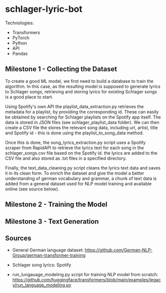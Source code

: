 # schlager-lyric-bot

Technologies:

- Transformers
- PyTorch
- Python
- API
- Pandas

## Milestone 1 - Collecting the Dataset

To create a good ML model, we first need to build a database to train the algorithm. In this case, as the resulting model is supposed to generate lyrics to Schlager songs, retrieving and storing lyrics for existing Schlager songs is a good place to start.

Using Spotify's own API the playlist_data_extraction.py retrieves the metadata for a playlist, by providing the corresponding id. These can easily be obtained by searching for Schlager playlists on the Spotify app itself. The data is stored in JSON files (see schlager_playlist_data folder). We can then create a CSV file the stores the relevant song data, including url, artist, title and Spotify id - this is done using the playlist_to_song_data method.

Once this is done, the song_lyrics_extraction.py script uses a Spotify scraper from RapidAPI to retrieve the lyrics text for each song in the schlager_songs.csv file based on the Spotify id. the lyrics are added to the CSV file and also stored as .txt files in a specified directory.

Finally, the text_data_cleaning.py script cleans the lyrics text data and saves it in its clean form. To enrich the dataset and give the model a better understanding of german vocabulary and grammar, a chunk of text data is added from a general dataset used for NLP model training and available online (see source below).

## Milestone 2 - Training the Model

## Milestone 3 - Text Generation


## Sources

- General German language dataset: https://github.com/German-NLP-Group/german-transformer-training

- Schlager song lyrics: Spotify

- run_lungauage_modeling.py script for training NLP model from scratch: https://github.com/huggingface/transformers/blob/main/examples/legacy/run_language_modeling.py